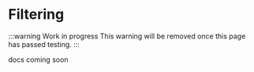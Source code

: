 # Filtering

:::warning Work in progress
<centered-image src="/img/work-in-progress.png" />
This warning will be removed once this page has passed testing.
:::

docs coming soon
